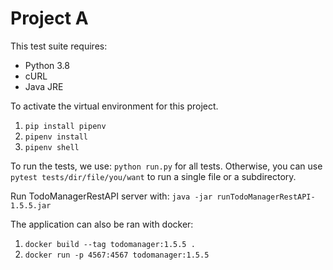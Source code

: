 # Project A


This test suite requires:
* Python 3.8
* cURL
* Java JRE

To activate the virtual environment for this project.
1. `pip install pipenv`
1. `pipenv install` 
1. `pipenv shell`

To run the tests, we use: `python run.py` for all tests.
Otherwise, you can use `pytest tests/dir/file/you/want` to run a single file or a subdirectory.

Run TodoManagerRestAPI server with: `java -jar runTodoManagerRestAPI-1.5.5.jar`

The application can also be ran with docker:
1. `docker build --tag todomanager:1.5.5 .`
1. `docker run -p 4567:4567 todomanager:1.5.5`